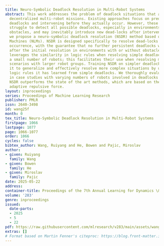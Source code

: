```yaml
---
title: Neuro-Symbolic Deadlock Resolution in Multi-Robot Systems
abstract: This work addresses the problem of deadlock situations that are common in
  decentralized multi-robot missions. Existing approaches focus on predicting potential
  deadlocks and intervening before they actually occur. However, these methods often
  struggle to detect all possible deadlocks, especially in environments with uncontrollable
  obstacles, and may inevitably introduce new dead-locks after interventions. Consequently,
  we propose a neuro-symbolic deadlock resolution (NSDR) method based on Neural Logic
  Machines (NLMs). NSDR is designed specifically to resolve dead-locks after their
  occurrence, with the guarantee that no further persistent deadlocks will emerge
  after the initial resolution in environments with or without obstacles. Our approach
  leverages the similarity in logic rules when resolving simple deadlocks involving
  a small number of robots; this facilitates their use when resolving more complex
  scenarios with larger robot groups. Training NSDR on simpler deadlock cases allows
  it to generalize and effectively resolve more complex situations by utilizing the
  logic rules it has learned from simple deadlocks. We thoroughly evaluate the method
  in case studies with varying numbers of robots involved in deadlocks and show that
  NSDR outperforms the state of the art methods, which are based on the use of the
  adaptive repulsive force.
layout: inproceedings
series: Proceedings of Machine Learning Research
publisher: PMLR
issn: 2640-3498
id: wang25f
month: 0
tex_title: Neuro-Symbolic Deadlock Resolution in Multi-Robot Systems
firstpage: 1066
lastpage: 1077
page: 1066-1077
order: 1066
cycles: false
bibtex_author: Wang, Ruiyang and He, Bowen and Pajic, Miroslav
author:
- given: Ruiyang
  family: Wang
- given: Bowen
  family: He
- given: Miroslav
  family: Pajic
date: 2025-05-22
address:
container-title: Proceedings of the 7th Annual Learning for Dynamics \& Control Conference
volume: '283'
genre: inproceedings
issued:
  date-parts:
  - 2025
  - 5
  - 22
pdf: https://raw.githubusercontent.com/mlresearch/v283/main/assets/wang25f/wang25f.pdf
extras: []
# Format based on Martin Fenner's citeproc: https://blog.front-matter.io/posts/citeproc-yaml-for-bibliographies/
---
```

